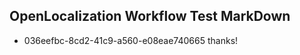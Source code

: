 ## OpenLocalization Workflow Test MarkDown
* 036eefbc-8cd2-41c9-a560-e08eae740665 
thanks!<!--HONumber=Mar16_HO2-->
